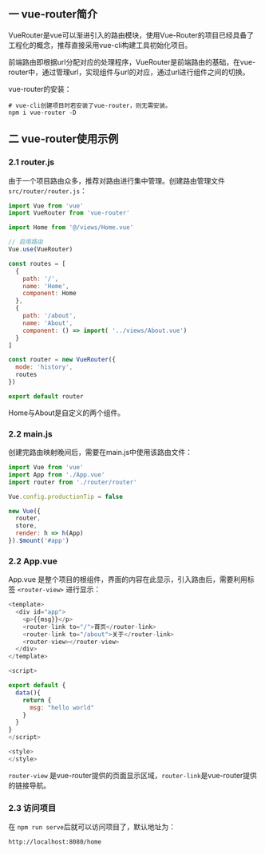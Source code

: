 ## 一 vue-router简介

VueRouter是vue可以渐进引入的路由模块，使用Vue-Router的项目已经具备了工程化的概念，推荐直接采用vue-cli构建工具初始化项目。  

前端路由即根据url分配对应的处理程序，VueRouter是前端路由的基础，在vue-router中，通过管理url，实现组件与url的对应，通过url进行组件之间的切换。  

vue-router的安装：
```
# vue-cli创建项目时若安装了vue-router，则无需安装。
npm i vue-router -D
```

## 二 vue-router使用示例

### 2.1 router.js

由于一个项目路由众多，推荐对路由进行集中管理。创建路由管理文件 `src/router/router.js`：
```js
import Vue from 'vue'
import VueRouter from 'vue-router'

import Home from '@/views/Home.vue'

// 启用路由
Vue.use(VueRouter)

const routes = [
  {
    path: '/',
    name: 'Home',
    component: Home
  },
  {
    path: '/about',
    name: 'About',
    component: () => import( '../views/About.vue')
  }
]

const router = new VueRouter({
  mode: 'history',
  routes
})

export default router
```

Home与About是自定义的两个组件。  

### 2.2 main.js

创建完路由映射晚间后，需要在main.js中使用该路由文件：
```js
import Vue from 'vue'
import App from './App.vue'
import router from './router/router'

Vue.config.productionTip = false

new Vue({
  router,
  store,
  render: h => h(App)
}).$mount('#app')
```

### 2.2 App.vue

App.vue 是整个项目的根组件，界面的内容在此显示，引入路由后，需要利用标签 `<router-view>` 进行显示：
```js
<template>
  <div id="app">
    <p>{{msg}}</p>
    <router-link to="/">首页</router-link>
    <router-link to="/about">关于</router-link>
    <router-view></router-view>
  </div>
</template>

<script>

export default {
  data(){
    return {
      msg: "hello world"
    }
  }
}
</script>

<style>
</style>
```

`router-view` 是vue-router提供的页面显示区域，`router-link`是vue-router提供的链接导航。  

### 2.3 访问项目

在 `npm run serve`后就可以访问项目了，默认地址为：
```
http://localhost:8080/home
```